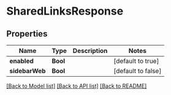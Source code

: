 # SharedLinksResponse

## Properties
Name | Type | Description | Notes
------------ | ------------- | ------------- | -------------
**enabled** | **Bool** |  | [default to true]
**sidebarWeb** | **Bool** |  | [default to false]

[[Back to Model list]](../README.md#documentation-for-models) [[Back to API list]](../README.md#documentation-for-api-endpoints) [[Back to README]](../README.md)



